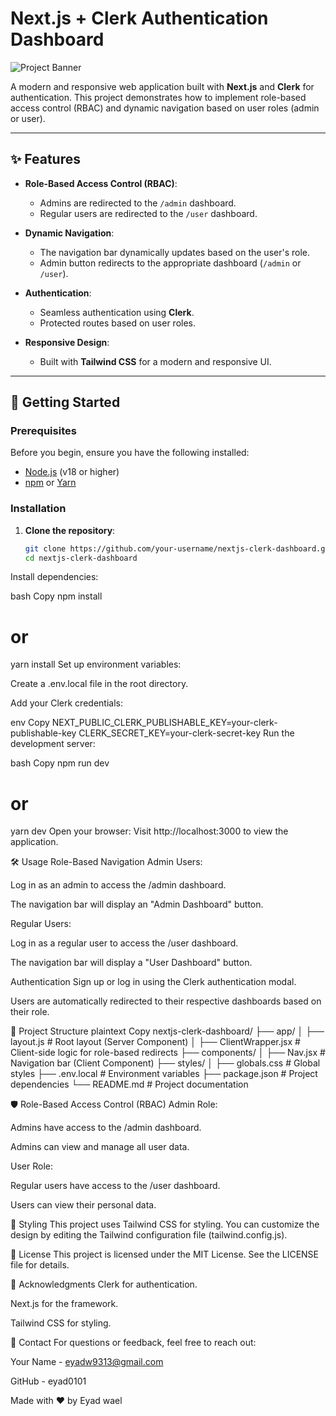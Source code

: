# Next.js + Clerk Authentication Dashboard

![Project Banner](https://via.placeholder.com/1200x400.png?text=Next.js+%2B+Clerk+Authentication+Dashboard) <!-- Add a banner image if available -->

A modern and responsive web application built with **Next.js** and **Clerk** for authentication. This project demonstrates how to implement role-based access control (RBAC) and dynamic navigation based on user roles (admin or user).

---

## ✨ Features

- **Role-Based Access Control (RBAC)**:
  - Admins are redirected to the `/admin` dashboard.
  - Regular users are redirected to the `/user` dashboard.

- **Dynamic Navigation**:
  - The navigation bar dynamically updates based on the user's role.
  - Admin button redirects to the appropriate dashboard (`/admin` or `/user`).

- **Authentication**:
  - Seamless authentication using **Clerk**.
  - Protected routes based on user roles.

- **Responsive Design**:
  - Built with **Tailwind CSS** for a modern and responsive UI.

---

## 🚀 Getting Started

### Prerequisites

Before you begin, ensure you have the following installed:

- [Node.js](https://nodejs.org/) (v18 or higher)
- [npm](https://www.npmjs.com/) or [Yarn](https://yarnpkg.com/)

### Installation

1. **Clone the repository**:
   ```bash
   git clone https://github.com/your-username/nextjs-clerk-dashboard.git
   cd nextjs-clerk-dashboard
Install dependencies:

bash
Copy
npm install
# or
yarn install
Set up environment variables:

Create a .env.local file in the root directory.

Add your Clerk credentials:

env
Copy
NEXT_PUBLIC_CLERK_PUBLISHABLE_KEY=your-clerk-publishable-key
CLERK_SECRET_KEY=your-clerk-secret-key
Run the development server:

bash
Copy
npm run dev
# or
yarn dev
Open your browser:
Visit http://localhost:3000 to view the application.

🛠️ Usage
Role-Based Navigation
Admin Users:

Log in as an admin to access the /admin dashboard.

The navigation bar will display an "Admin Dashboard" button.

Regular Users:

Log in as a regular user to access the /user dashboard.

The navigation bar will display a "User Dashboard" button.

Authentication
Sign up or log in using the Clerk authentication modal.

Users are automatically redirected to their respective dashboards based on their role.

📂 Project Structure
plaintext
Copy
nextjs-clerk-dashboard/
├── app/
│   ├── layout.js          # Root layout (Server Component)
│   ├── ClientWrapper.jsx  # Client-side logic for role-based redirects
├── components/
│   ├── Nav.jsx            # Navigation bar (Client Component)
├── styles/
│   ├── globals.css        # Global styles
├── .env.local             # Environment variables
├── package.json           # Project dependencies
└── README.md              # Project documentation

🛡️ Role-Based Access Control (RBAC)
Admin Role:

Admins have access to the /admin dashboard.

Admins can view and manage all user data.

User Role:

Regular users have access to the /user dashboard.

Users can view their personal data.

🎨 Styling
This project uses Tailwind CSS for styling. You can customize the design by editing the Tailwind configuration file (tailwind.config.js).

📄 License
This project is licensed under the MIT License. See the LICENSE file for details.

🙏 Acknowledgments
Clerk for authentication.

Next.js for the framework.

Tailwind CSS for styling.

📧 Contact
For questions or feedback, feel free to reach out:

Your Name - eyadw9313@gmail.com

GitHub - eyad0101

Made with ❤️ by Eyad wael
